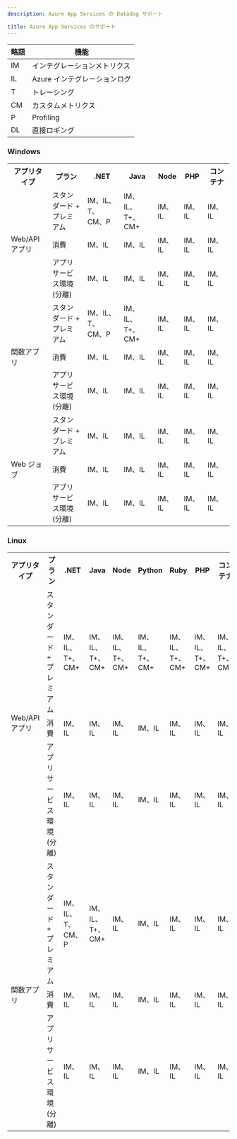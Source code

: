 ```yaml
---
description: Azure App Services の Datadog サポート

title: Azure App Services のサポート
---
```


| 略語 | 機能 |
| ------------ | ------- |
| IM | インテグレーションメトリクス |
| IL | Azure インテグレーションログ |
| T | トレーシング |
| CM | カスタムメトリクス |
| P | Profiling |
| DL | 直接ロギング |

### Windows

<table>
    <tr>
        <th>アプリタイプ</th>
        <th>プラン</th>
        <th>.NET</th>
        <th>Java</th>
        <th>Node</th>
        <th>PHP</th>
        <th>コンテナ</th>
    </tr>
    <tr>
        <td rowspan="3">
            Web/API アプリ
        </td>
        <td>
            スタンダード + プレミアム
        </td>
        <td>IM、IL、T、CM、P</td>
        <td>IM、IL、T+、CM+</td>
        <td>IM、IL</td>
        <td>IM、IL</td>
        <td>IM、IL</td>
    </tr>
    <tr>
        <td>
            消費
        </td>
        <td>IM、IL</td>
        <td>IM、IL</td>
        <td>IM、IL</td>
        <td>IM、IL</td>
        <td>IM、IL</td>
    </tr>
    <tr>
        <td>
            アプリサービス環境 (分離)
        </td>
        <td>IM、IL</td>
        <td>IM、IL</td>
        <td>IM、IL</td>
        <td>IM、IL</td>
        <td>IM、IL</td>
    </tr>
    <tr>
        <td rowspan="3">
            関数アプリ
        </td>
        <td>
            スタンダード + プレミアム
        </td>
        <td>IM、IL、T、CM、P</td>
        <td>IM、IL、T+、CM+</td>
        <td>IM、IL</td>
        <td>IM、IL</td>
        <td>IM、IL</td>
    </tr>
    <tr>
        <td>
            消費
        </td>
        <td>IM、IL</td>
        <td>IM、IL</td>
        <td>IM、IL</td>
        <td>IM、IL</td>
        <td>IM、IL</td>
    </tr>
    <tr>
        <td>
            アプリサービス環境 (分離)
        </td>
        <td>IM、IL</td>
        <td>IM、IL</td>
        <td>IM、IL</td>
        <td>IM、IL</td>
        <td>IM、IL</td>
    </tr>
    <tr>
        <td rowspan="3">
            Web ジョブ
        </td>
        <td>
            スタンダード + プレミアム
        </td>
        <td>IM、IL</td>
        <td>IM、IL</td>
        <td>IM、IL</td>
        <td>IM、IL</td>
        <td>IM、IL</td>
    </tr>
    <tr>
        <td>
            消費
        </td>
        <td>IM、IL</td>
        <td>IM、IL</td>
        <td>IM、IL</td>
        <td>IM、IL</td>
        <td>IM、IL</td>
    </tr>
    <tr>
        <td>
            アプリサービス環境 (分離)
        </td>
        <td>IM、IL</td>
        <td>IM、IL</td>
        <td>IM、IL</td>
        <td>IM、IL</td>
        <td>IM、IL</td>
    </tr>
</table>

### Linux

<table>
    <tr>
        <th>アプリタイプ</th>
        <th>プラン</th>
        <th>.NET</th>
        <th>Java</th>
        <th>Node</th>
        <th>Python</th>
        <th>Ruby</th>
        <th>PHP</th>
        <th>コンテナ</th>
    </tr>
    <tr>
        <td rowspan="3">
            Web/API アプリ
        </td>
        <td>
            スタンダード + プレミアム
        </td>
        <td>IM、IL、T+、CM+</td>
        <td>IM、IL、T+、CM+</td>
        <td>IM、IL、T+、CM+</td>
        <td>IM、IL、T+、CM+</td>
        <td>IM、IL、T+、CM+</td>
        <td>IM、IL、T+、CM+</td>
        <td>IM、IL、T+、CM+</td>
    </tr>
    <tr>
        <td>
            消費
        </td>
        <td>IM、IL</td>
        <td>IM、IL</td>
        <td>IM、IL</td>
        <td>IM、IL</td>
        <td>IM、IL</td>
        <td>IM、IL</td>
        <td>IM、IL</td>
    </tr>
    <tr>
        <td>
            アプリサービス環境 (分離)
        </td>
        <td>IM、IL</td>
        <td>IM、IL</td>
        <td>IM、IL</td>
        <td>IM、IL</td>
        <td>IM、IL</td>
        <td>IM、IL</td>
        <td>IM、IL</td>
    </tr>
    <tr>
        <td rowspan="3">
            関数アプリ
        </td>
        <td>
            スタンダード + プレミアム
        </td>
        <td>IM、IL、T、CM、P</td>
        <td>IM、IL、T+、CM+</td>
        <td>IM、IL</td>
        <td>IM、IL</td>
        <td>IM、IL</td>
        <td>IM、IL</td>
        <td>IM、IL</td>
    </tr>
    <tr>
        <td>
            消費
        </td>
        <td>IM、IL</td>
        <td>IM、IL</td>
        <td>IM、IL</td>
        <td>IM、IL</td>
        <td>IM、IL</td>
        <td>IM、IL</td>
        <td>IM、IL</td>
    </tr>
    <tr>
        <td>
            アプリサービス環境 (分離)
        </td>
        <td>IM、IL</td>
        <td>IM、IL</td>
        <td>IM、IL</td>
        <td>IM、IL</td>
        <td>IM、IL</td>
        <td>IM、IL</td>
        <td>IM、IL</td>
    </tr>
</table>
